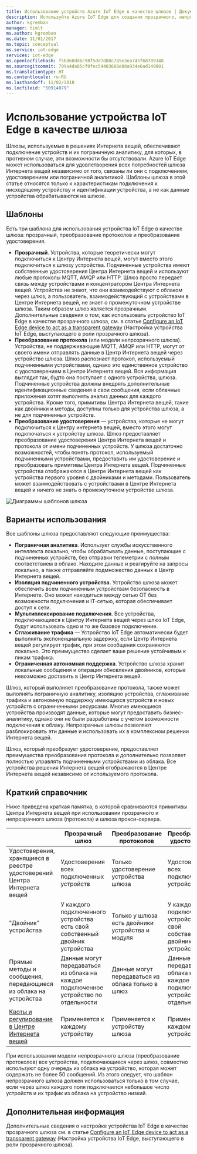 ```yaml
---
title: Использование устройств Azure IoT Edge в качестве шлюзов | Документация Майкрософт
description: Используйте Azure IoT Edge для создания прозрачного, непрозрачного устройства шлюза или устройства шлюза прокси-сервера, который отправляет данные из нескольких подчиненных устройств в облако или обрабатывает их локально.
author: kgremban
manager: timlt
ms.author: kgremban
ms.date: 11/01/2017
ms.topic: conceptual
ms.service: iot-edge
services: iot-edge
ms.openlocfilehash: f5bd60ddbc98f5dd7d88c7a5e3ea745f68789348
ms.sourcegitcommit: 799a4da85cf0fec54403688e88a934e6ad149001
ms.translationtype: HT
ms.contentlocale: ru-RU
ms.lasthandoff: 11/02/2018
ms.locfileid: "50914079"
---
```

# <a name="how-an-iot-edge-device-can-be-used-as-a-gateway"></a>Использование устройства IoT Edge в качестве шлюза

Шлюзы, используемые в решениях Интернета вещей, обеспечивают подключение устройств и их пограничную аналитику, для которых, в противном случае, эти возможности бы отсутствовали. Azure IoT Edge может использоваться для удовлетворения всех потребностей шлюза Интернета вещей независимо от того, связаны ли они с подключением, удостоверением или пограничной аналитикой. Шаблоны шлюза в этой статье относятся только к характеристикам подключения к нисходящему устройству и идентификации устройства, а не как данные устройства обрабатываются на шлюзе.

## <a name="patterns"></a>Шаблоны

Есть три шаблона для использования устройства IoT Edge в качестве шлюза: прозрачный, преобразование протоколов и преобразование удостоверения.
* **Прозрачный**. Устройства, которые теоретически могут подключиться к Центру Интернета вещей, могут вместо этого подключиться к шлюзу устройства. Подчиненные устройства имеют собственные удостоверения Центра Интернета вещей и используют любые протоколы MQTT, AMQP или HTTP. Шлюз просто передает связь между устройствами и концентратором Центра Интернета вещей. Устройства не знают, что они взаимодействуют с облаком через шлюз, а пользователь, взаимодействующий с устройствами в Центре Интернета вещей, не знает о промежуточном устройстве шлюза. Таким образом шлюз является прозрачным. Дополнительные сведения о том, как использовать устройство IoT Edge в качестве прозрачного шлюза, см. в статье [Configure an IoT Edge device to act as a transparent gateway](how-to-create-transparent-gateway.md) (Настройка устройства IoT Edge, выступающего в роли прозрачного шлюза).
* **Преобразование протокола** (или модели непрозрачного шлюза). Устройства, не поддерживающие MQTT, AMQP или HTTP, могут от своего имени отправлять данные в Центр Интернета вещей через устройство шлюза. Шлюз распознает протокол, используемый подчиненными устройствами, однако это единственное устройство с удостоверением в Центре Интернета вещей. Вся информация выглядит так, будто она поступает с одного устройства, шлюза. Подчиненные устройства должны внедрять дополнительные идентификационные сведения в свои сообщения, если облачные приложения хотят выполнять анализ данных для каждого устройства. Кроме того, примитивы Центра Интернета вещей, такие как двойники и методы, доступны только для устройства шлюза, а не для подчиненных устройств.
* **Преобразование удостоверения** — устройства, которые не могут подключиться к Центру интернета вещей, вместо этого могут подключаться к устройству шлюза. Шлюз предоставляет преобразование удостоверения Центра Интернета вещей и протокола от имени подчиненных устройств. У шлюза достаточно возможностей, чтобы понять протокол, используемый подчиненными устройствами, предоставить им удостоверение и преобразовать примитивы Центра Интернета вещей. Подчиненные устройства отображаются в Центре Интернета вещей как устройства первого уровня с двойниками и методами. Пользователь может взаимодействовать с устройствами в Центре Интернета вещей и ничего не знать о промежуточном устройстве шлюза.

![Диаграммы шаблонов шлюза](./media/iot-edge-as-gateway/edge-as-gateway.png)

## <a name="use-cases"></a>Варианты использования
Все шаблоны шлюза предоставляют следующие преимущества:
* **Пограничная аналитика**. Использует службы искусственного интеллекта локально, чтобы обрабатывать данные, поступающие с подчиненных устройств, без отправки телеметрии с полным соответствием в облако. Находите данные и реагируйте на запросы локально, а также отправляйте подмножество данных в Центр Интернета вещей. 
* **Изоляция подчиненного устройства.** Устройство шлюза может обеспечить всем подчиненным устройствам безопасность в Интернете. Оно может находиться между сетью OT без возможности подключения и IT-сетью, которая обеспечивает доступ к сети. 
* **Мультиплексирование подключения**. Все устройства, подключающиеся к Центру Интернета вещей через шлюз IoT Edge, будут использовать одно и то же базовое подключение.
* **Сглаживание трафика** — Устройство IoT Edge автоматически будет выполнять экспоненциальную задержку, если Центр Интернета вещей регулирует трафик, при этом сообщения сохраняются локально. Это преимущество сделает ваше решение устойчивым к пикам трафика.
* **Ограниченная автономная поддержка**. Устройство шлюза хранит локальные сообщения и операции обновления двойников, которые невозможно доставить в Центр Интернета вещей.

Шлюз, который выполняет преобразование протокола, также может выполнять пограничную аналитику, изоляцию устройства, сглаживание трафика и автономную поддержку имеющихся устройств и новых устройств с ограниченными ресурсами. Многие имеющиеся устройства производят данные, которые могут предоставить бизнес-аналитику, однако они не были разработаны с учетом возможности подключения к облаку. Непрозрачные шлюзы позволяют разблокировать эти данные и использовать их в комплексном решении Интернета вещей.

Шлюз, который преобразует удостоверение, предоставляет преимущества преобразования протокола и дополнительно позволяет полностью управлять подчиненными устройствами из облака. Все устройства решения Интернета вещей отображаются в Центре Интернета вещей независимо от используемого протокола.

## <a name="cheat-sheet"></a>Краткий справочник
Ниже приведена краткая памятка, в которой сравниваются примитивы Центра Интернета вещей при использовании прозрачного и непрозрачного шлюза (протокола) и шлюза прокси-сервера.

| &nbsp; | Прозрачный шлюз | Преобразование протоколов | Преобразование удостоверения |
|--------|-------------|--------|--------|
| Удостоверения, хранящиеся в реестре удостоверений Центра Интернета вещей | Удостоверения всех подключенных устройств | Только удостоверение устройства шлюза | Удостоверения всех подключенных устройств |
| "Двойник" устройства | У каждого подключенного устройства есть свой собственный двойник устройства | Только у шлюза есть двойники устройства и модуля | У каждого подключенного устройства есть свой собственный двойник устройства |
| Прямые методы и сообщения, передающиеся из облака на устройства | Данные могут передаваться из облака на каждое подключенное устройство по отдельности | Данные могут передаваться из облака только в шлюз | Данные могут передаваться из облака на каждое подключенное устройство по отдельности |
| [Квоты и регулирование в Центре Интернета вещей](../iot-hub/iot-hub-devguide-quotas-throttling.md) | Применяется к каждому устройству | Применяется к устройству шлюза | Применяется к каждому устройству |

При использовании модели непрозрачного шлюза (преобразование протоколов) все устройства, подключающиеся через шлюз, совместно используют одну очередь из облака на устройство, которая может содержать не более 50 сообщений. Из этого следует, что шаблон непрозрачного шлюза должен использоваться только в том случае, если через шлюз каждого поля подключается небольшое число устройств и их трафик из облака на устройство низкий.

## <a name="next-steps"></a>Дополнительная информация
Дополнительные сведения о настройке устройства IoT Edge в качестве прозрачного шлюза см. в статье [Configure an IoT Edge device to act as a transparent gateway](how-to-create-transparent-gateway-linux.md) (Настройка устройства IoT Edge, выступающего в роли прозрачного шлюза).
